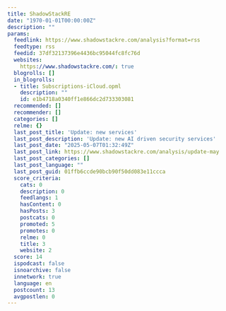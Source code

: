```yaml
---
title: ShadowStackRE
date: "1970-01-01T00:00:00Z"
description: ""
params:
  feedlink: https://www.shadowstackre.com/analysis?format=rss
  feedtype: rss
  feedid: 37df32137396e4436bc95044fc8fc76d
  websites:
    https://www.shadowstackre.com/: true
  blogrolls: []
  in_blogrolls:
  - title: Subscriptions-iCloud.opml
    description: ""
    id: e1b4718a0340ff1e866dc2d733303081
  recommended: []
  recommender: []
  categories: []
  relme: {}
  last_post_title: 'Update: new services'
  last_post_description: 'Update: new AI driven security services'
  last_post_date: "2025-05-07T01:32:49Z"
  last_post_link: https://www.shadowstackre.com/analysis/update-may
  last_post_categories: []
  last_post_language: ""
  last_post_guid: 01ffb6ccde90bcb90f50dd083e11ccca
  score_criteria:
    cats: 0
    description: 0
    feedlangs: 1
    hasContent: 0
    hasPosts: 3
    postcats: 0
    promoted: 5
    promotes: 0
    relme: 0
    title: 3
    website: 2
  score: 14
  ispodcast: false
  isnoarchive: false
  innetwork: true
  language: en
  postcount: 13
  avgpostlen: 0
---
```

